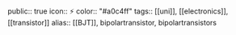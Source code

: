 public:: true
icon:: ⚡
color:: "#a0c4ff"
tags:: [[uni]], [[electronics]], [[transistor]] 
alias:: [[BJT]], bipolartransistor, bipolartransistors
